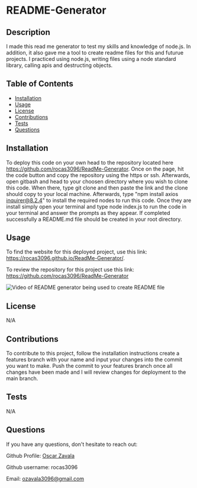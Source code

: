 
# README-Generator
        
## Description
I made this read me generator to test my skills and knowledge of node.js. In addition, it also gave me a tool to create readme files for this and futurue projects. I practiced using node.js, writing files using a node standard library, calling apis and destructing objects.

## Table of Contents
- [Installation](#installation)
- [Usage](#usage)
- [License](#license)
- [Contributions](#contributions)
- [Tests](#tests)
- [Questions](#questions)

## Installation
To deploy this code on your own head to the repository located here https://github.com/rocas3096/ReadMe-Generator. Once on the page, hit the code button and copy the repository using the https or ssh. Afterwards, open gitbash and head to your choosen directory where you wish to clone this code. When there, type git clone and then paste the link and the clone should copy to your local machine. Afterwards, type "npm install axios inquirer@8.2.4" to install the required nodes to run this code. Once they are install simply open your terminal and type node index.js to run the code in your terminal and answer the prompts as they appear. If completed successfully a README.md file should be created in your root directory.

## Usage

To find the website for this deployed project, use this link: https://rocas3096.github.io/ReadMe-Generator/. 

To review the repository for this project use this link: https://github.com/rocas3096/ReadMe-Generator

![Video of README generator being used to create README file](https://www.awesomescreenshot.com/video/17103900?key=573a927cabdafb7aacf985358904e277)

## License
N/A

## Contributions
To contribute to this project, follow the installation instructions create a features branch with your name and input your changes into the commit you want to make. Push the commit to your features branch once all changes have been made and I will review changes for deployment to the main branch.

## Tests
N/A

## Questions
If you have any questions, don't hesitate to reach out:

Github Profile: [Oscar Zavala](https://github.com/rocas3096)

Github username: rocas3096

Email: ozavala3096@gmail.com
